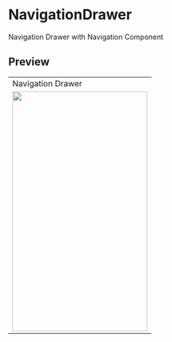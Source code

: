 # NavigationDrawer
Navigation Drawer with Navigation Component

## Preview
<table>
  <tr>
    <td> Navigation Drawer </td>  
  </tr>
  <tr>
    <td valign="top"><img src=https://user-images.githubusercontent.com/56589369/133883320-930089e9-a585-49f9-bfa1-6d030705672a.png  height="480" width="270"></td>
  </tr>
 </table>
